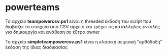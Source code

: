 # powerteams

Το αρχείο **teampowercsv.ps1** είναι η threaded έκδοση του script που διαβάζει τα στοιχεία από CSV αρχείο και τρέχει τις κατάλληλες εντολές για δημιουργία και ανάθεση σε έξτρα owner

Το αρχείο **simpleteampowercsv.ps1** είναι η κλασική σειριακή "ορθόδοξη" έκδοση της ίδιας διαδικασίας
